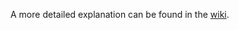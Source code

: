 A more detailed explanation can be found in the [wiki](https://github.com/dhk628/erdos-deeplearning-sentimentanalysis/wiki).